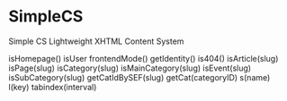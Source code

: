 # SimpleCS

Simple CS
Lightweight XHTML Content System

isHomepage()
isUser
frontendMode()
getIdentity()
is404()
isArticle(slug)
isPage(slug)
isCategory(slug)
isMainCategory(slug)
isEvent(slug)
isSubCategory(slug)
getCatIdBySEF(slug)
getCat(categoryID)
s(name)
l(key)
tabindex(interval)
